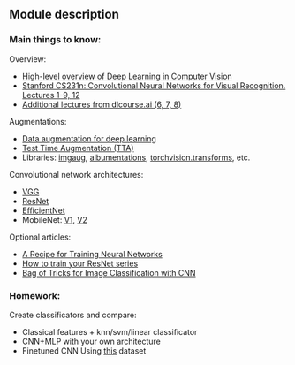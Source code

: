 ## Module description

###  Main things to know:  

Overview:  
- [High-level overview of Deep Learning in Computer Vision](https://www.coursera.org/learn/deep-learning-in-computer-vision/home/welcome)
- [Stanford CS231n: Convolutional Neural Networks for Visual Recognition. Lectures 1-9, 12](https://www.youtube.com/playlist?list=PLC1qU-LWwrF64f4QKQT-Vg5Wr4qEE1Zxk)
- [Additional lectures from dlcourse.ai (6, 7, 8)](https://dlcourse.ai/)

Augmentations:  
- [Data augmentation for deep learning](https://towardsdatascience.com/data-augmentation-for-deep-learning-4fe21d1a4eb9)
- [Test Time Augmentation (TTA)](https://machinelearningmastery.com/how-to-use-test-time-augmentation-to-improve-model-performance-for-image-classification/)
- Libraries: [imgaug](https://github.com/aleju/imgaug), [albumentations](https://github.com/albumentations-team/albumentations), [torchvision.transforms](https://pytorch.org/docs/stable/torchvision/transforms.html), etc.

Convolutional network architectures:
- [VGG](https://arxiv.org/pdf/1409.1556.pdf)
- [ResNet](https://arxiv.org/pdf/1512.03385.pdf)
- [EfficientNet](https://arxiv.org/pdf/1905.11946.pdf)
- MobileNet: [V1](https://arxiv.org/pdf/1704.04861.pdf), [V2](https://arxiv.org/pdf/1801.04381.pdf)

Optional articles:
- [A Recipe for Training Neural Networks](http://karpathy.github.io/2019/04/25/recipe/)
- [How to train your ResNet series](https://myrtle.ai/learn/)
- [Bag of Tricks for Image Classification with CNN](https://arxiv.org/abs/1812.01187)

###  Homework:
Create classificators and compare:
- Classical features + knn/svm/linear classificator
- CNN+MLP with your own architecture
- Finetuned CNN
Using [this](https://drive.google.com/file/d/1VSIMAR3-2fXTEy-QdY2d0M_-aC1aXfWp/view?usp=sharing) dataset  
